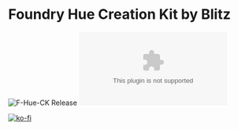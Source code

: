 # Foundry Hue Creation Kit by Blitz

![F-Hue-CK Release](https://github.com/BlitzKraig/fvtt-F-Hue-CK/workflows/F-Hue-CK%20Release/badge.svg)
![Latest Release Download Count](https://img.shields.io/github/downloads/BlitzKraig/fvtt-F-Hue-CK/latest/fhueck-release.zip)

[![ko-fi](https://www.ko-fi.com/img/githubbutton_sm.svg)](https://ko-fi.com/Q5Q01YIEJ)
